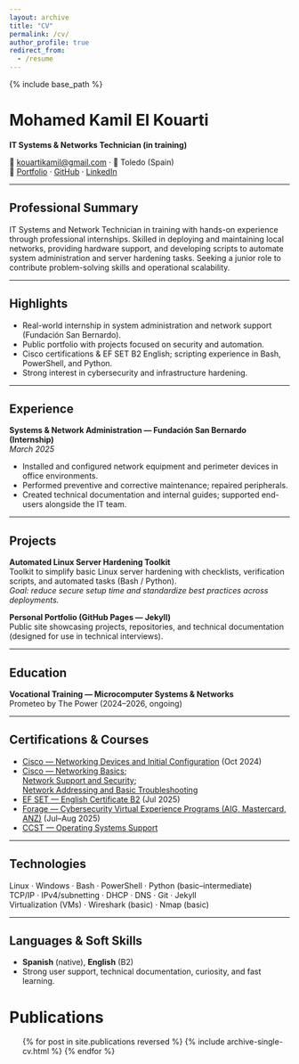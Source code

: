 ```yaml
---
layout: archive
title: "CV"
permalink: /cv/
author_profile: true
redirect_from:
  - /resume
---
```


{% include base_path %}

# Mohamed Kamil El Kouarti  
**IT Systems & Networks Technician (in training)**  

📧 [kouartikamil@gmail.com](mailto:kouartikamil@gmail.com) · 📍 Toledo (Spain)  
🔗 [Portfolio](https://mohamedkamil-hub.github.io/Portfolio/) · [GitHub](https://github.com/MohamedKamil-hub) · [LinkedIn](https://www.linkedin.com/in/elkouarti/)  

---

## Professional Summary
IT Systems and Network Technician in training with hands-on experience through professional internships. Skilled in deploying and maintaining local networks, providing hardware support, and developing scripts to automate system administration and server hardening tasks. Seeking a junior role to contribute problem-solving skills and operational scalability.

---

## Highlights
- Real-world internship in system administration and network support (Fundación San Bernardo).  
- Public portfolio with projects focused on security and automation.  
- Cisco certifications & EF SET B2 English; scripting experience in Bash, PowerShell, and Python.  
- Strong interest in cybersecurity and infrastructure hardening.  

---

## Experience
**Systems & Network Administration — Fundación San Bernardo (Internship)**  
*March 2025*  
- Installed and configured network equipment and perimeter devices in office environments.  
- Performed preventive and corrective maintenance; repaired peripherals.  
- Created technical documentation and internal guides; supported end-users alongside the IT team.  

---

## Projects
**Automated Linux Server Hardening Toolkit**  
Toolkit to simplify basic Linux server hardening with checklists, verification scripts, and automated tasks (Bash / Python).  
*Goal: reduce secure setup time and standardize best practices across deployments.*  

**Personal Portfolio (GitHub Pages — Jekyll)**  
Public site showcasing projects, repositories, and technical documentation (designed for use in technical interviews).  

---

## Education
**Vocational Training — Microcomputer Systems & Networks**  
Prometeo by The Power (2024–2026, ongoing)  

---

## Certifications & Courses
- [Cisco — Networking Devices and Initial Configuration](https://www.netacad.com/courses/networking/networking-devices-and-initial-configuration) (Oct 2024)  
- [Cisco — Networking Basics](https://www.netacad.com/courses/networking/networking-basics);  
  [Network Support and Security](https://www.netacad.com/courses/networking/network-support-and-security);  
  [Network Addressing and Basic Troubleshooting](https://www.netacad.com/courses/networking/network-addressing-and-basic-troubleshooting)  
- [EF SET — English Certificate B2](https://www.efset.org/cert/) (Jul 2025)  
- [Forage — Cybersecurity Virtual Experience Programs (AIG, Mastercard, ANZ)](https://www.theforage.com/) (Jul–Aug 2025)  
- [CCST — Operating Systems Support](https://www.credly.com/badges/e56a6777-4ee3-431e-8308-f22abb29547f/linked_in_profile)  


---

## Technologies
Linux · Windows · Bash · PowerShell · Python (basic–intermediate)  
TCP/IP · IPv4/subnetting · DHCP · DNS · Git · Jekyll  
Virtualization (VMs) · Wireshark (basic) · Nmap (basic)  

---

## Languages & Soft Skills
- **Spanish** (native), **English** (B2)  
- Strong user support, technical documentation, curiosity, and fast learning.  

Publications
======
  <ul>{% for post in site.publications reversed %}
    {% include archive-single-cv.html %}
  {% endfor %}</ul>

